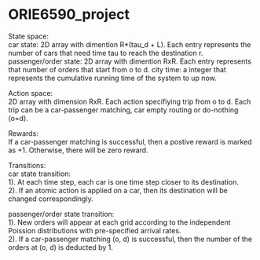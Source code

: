 # ORIE6590_project
State space: <br />
car state: 2D array with dimention R*(tau_d + L). Each entry represents the number of cars that need time tau to reach the destination r. <br />
passenger/order state: 2D array with dimention RxR. Each entry represents that number of orders that start from o to d.
city time: a integer that represents the cumulative running time of the system to up now.<br />

Action space: <br />
2D array with dimension RxR. Each action specifiying trip from o to d. Each trip can be a car-passenger matching, car empty routing or do-nothing (o=d).

Rewards: <br />
If a car-passenger matching is successful, then a postive reward is marked as +1. Otherwise, there will be zero reward.

Transitions: <br />
car state transition: <br />
1). At each time step, each car is one time step closer to its destination. <br />
2). If an atomic action is applied on a car, then its destination will be changed correspondingly. <br />

passenger/order state transition: <br />
1). New orders will appear at each grid according to the independent Poission distributions with pre-specified arrival rates.<br />
2). If a car-passenger matching (o, d) is successful, then the number of the orders at (o, d) is deducted by 1. <br />


